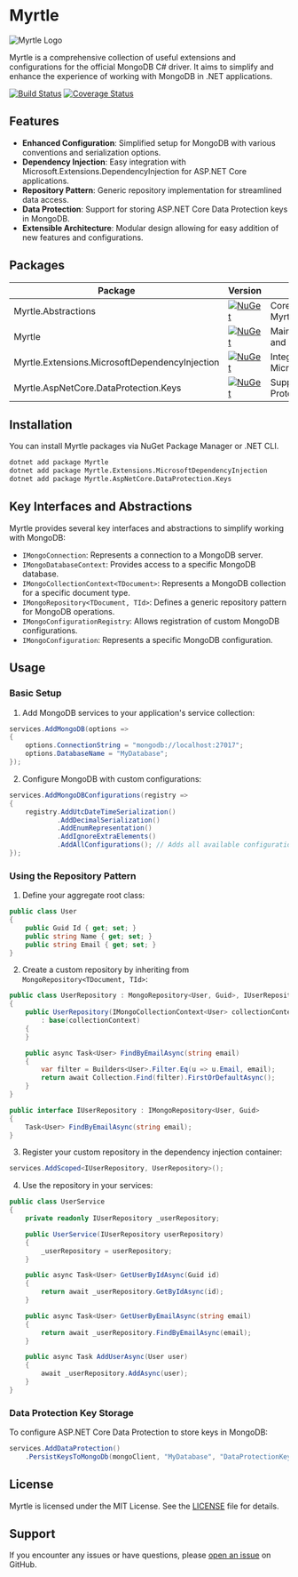 # Myrtle

![Myrtle Logo](https://raw.githubusercontent.com/litenova/Myrtle/main/assets/logo/logo-128x128.png)

Myrtle is a comprehensive collection of useful extensions and configurations for the official MongoDB C# driver. It aims to simplify and enhance the experience of working with MongoDB in .NET applications.

[![Build Status](https://github.com/litenova/Myrtle/actions/workflows/ci-cd.yml/badge.svg)](https://github.com/litenova/Myrtle/actions/workflows/ci-cd.yml)
[![Coverage Status](https://coveralls.io/repos/github/litenova/Myrtle/badge.svg?branch=main)](https://coveralls.io/github/litenova/Myrtle?branch=main)

## Features

- **Enhanced Configuration**: Simplified setup for MongoDB with various conventions and serialization options.
- **Dependency Injection**: Easy integration with Microsoft.Extensions.DependencyInjection for ASP.NET Core applications.
- **Repository Pattern**: Generic repository implementation for streamlined data access.
- **Data Protection**: Support for storing ASP.NET Core Data Protection keys in MongoDB.
- **Extensible Architecture**: Modular design allowing for easy addition of new features and configurations.

## Packages

| Package | Version | Description |
|---------|---------|-------------|
| Myrtle.Abstractions | [![NuGet](https://img.shields.io/nuget/v/Myrtle.Abstractions.svg)](https://www.nuget.org/packages/Myrtle.Abstractions/) | Core abstractions and interfaces for Myrtle |
| Myrtle | [![NuGet](https://img.shields.io/nuget/v/Myrtle.svg)](https://www.nuget.org/packages/Myrtle/) | Main implementation of Myrtle extensions and configurations |
| Myrtle.Extensions.MicrosoftDependencyInjection | [![NuGet](https://img.shields.io/nuget/v/Myrtle.Extensions.MicrosoftDependencyInjection.svg)](https://www.nuget.org/packages/Myrtle.Extensions.MicrosoftDependencyInjection/) | Integration with Microsoft.Extensions.DependencyInjection |
| Myrtle.AspNetCore.DataProtection.Keys | [![NuGet](https://img.shields.io/nuget/v/Myrtle.AspNetCore.DataProtection.Keys.svg)](https://www.nuget.org/packages/Myrtle.AspNetCore.DataProtection.Keys/) | Support for storing ASP.NET Core Data Protection keys in MongoDB |

## Installation

You can install Myrtle packages via NuGet Package Manager or .NET CLI.

```bash
dotnet add package Myrtle
dotnet add package Myrtle.Extensions.MicrosoftDependencyInjection
dotnet add package Myrtle.AspNetCore.DataProtection.Keys
```

## Key Interfaces and Abstractions

Myrtle provides several key interfaces and abstractions to simplify working with MongoDB:

- `IMongoConnection`: Represents a connection to a MongoDB server.
- `IMongoDatabaseContext`: Provides access to a specific MongoDB database.
- `IMongoCollectionContext<TDocument>`: Represents a MongoDB collection for a specific document type.
- `IMongoRepository<TDocument, TId>`: Defines a generic repository pattern for MongoDB operations.
- `IMongoConfigurationRegistry`: Allows registration of custom MongoDB configurations.
- `IMongoConfiguration`: Represents a specific MongoDB configuration.

## Usage

### Basic Setup

1. Add MongoDB services to your application's service collection:

```csharp
services.AddMongoDB(options =>
{
    options.ConnectionString = "mongodb://localhost:27017";
    options.DatabaseName = "MyDatabase";
});
```

2. Configure MongoDB with custom configurations:

```csharp
services.AddMongoDBConfigurations(registry =>
{
    registry.AddUtcDateTimeSerialization()
            .AddDecimalSerialization()
            .AddEnumRepresentation()
            .AddIgnoreExtraElements()
            .AddAllConfigurations(); // Adds all available configurations
});
```

### Using the Repository Pattern

1. Define your aggregate root class:

```csharp
public class User
{
    public Guid Id { get; set; }
    public string Name { get; set; }
    public string Email { get; set; }
}
```

2. Create a custom repository by inheriting from `MongoRepository<TDocument, TId>`:

```csharp
public class UserRepository : MongoRepository<User, Guid>, IUserRepository
{
    public UserRepository(IMongoCollectionContext<User> collectionContext) 
        : base(collectionContext)
    {
    }

    public async Task<User> FindByEmailAsync(string email)
    {
        var filter = Builders<User>.Filter.Eq(u => u.Email, email);
        return await Collection.Find(filter).FirstOrDefaultAsync();
    }
}

public interface IUserRepository : IMongoRepository<User, Guid>
{
    Task<User> FindByEmailAsync(string email);
}
```

3. Register your custom repository in the dependency injection container:

```csharp
services.AddScoped<IUserRepository, UserRepository>();
```

4. Use the repository in your services:

```csharp
public class UserService
{
    private readonly IUserRepository _userRepository;

    public UserService(IUserRepository userRepository)
    {
        _userRepository = userRepository;
    }

    public async Task<User> GetUserByIdAsync(Guid id)
    {
        return await _userRepository.GetByIdAsync(id);
    }

    public async Task<User> GetUserByEmailAsync(string email)
    {
        return await _userRepository.FindByEmailAsync(email);
    }

    public async Task AddUserAsync(User user)
    {
        await _userRepository.AddAsync(user);
    }
}
```

### Data Protection Key Storage

To configure ASP.NET Core Data Protection to store keys in MongoDB:

```csharp
services.AddDataProtection()
    .PersistKeysToMongoDb(mongoClient, "MyDatabase", "DataProtectionKeys");
```

## License

Myrtle is licensed under the MIT License. See the [LICENSE](LICENSE) file for details.

## Support

If you encounter any issues or have questions, please [open an issue](https://github.com/litenova/Myrtle/issues) on GitHub.